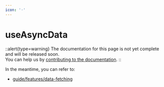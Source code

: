 ```yaml
---
icon: '◦'
---
```


# useAsyncData

::alert{type=warning}
The documentation for this page is not yet complete and will be released soon.<br>
You can help us by [contributing to the documentation](/community/documentation).
::

In the meantime, you can refer to:

- [guide/features/data-fetching](/guide/features/data-fetching)
